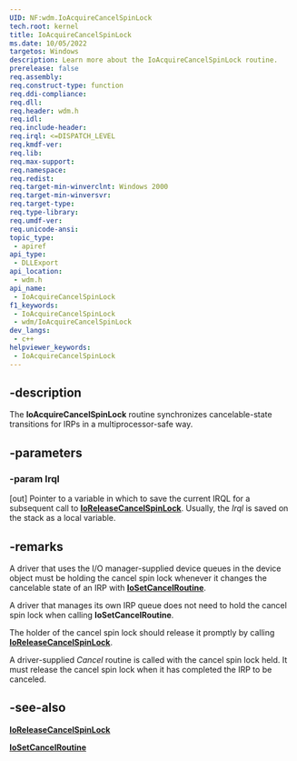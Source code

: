 ```yaml
---
UID: NF:wdm.IoAcquireCancelSpinLock
tech.root: kernel
title: IoAcquireCancelSpinLock
ms.date: 10/05/2022
targetos: Windows
description: Learn more about the IoAcquireCancelSpinLock routine.
prerelease: false
req.assembly: 
req.construct-type: function
req.ddi-compliance: 
req.dll: 
req.header: wdm.h
req.idl: 
req.include-header: 
req.irql: <=DISPATCH_LEVEL
req.kmdf-ver: 
req.lib: 
req.max-support: 
req.namespace: 
req.redist: 
req.target-min-winverclnt: Windows 2000
req.target-min-winversvr: 
req.target-type: 
req.type-library: 
req.umdf-ver: 
req.unicode-ansi: 
topic_type:
 - apiref
api_type:
 - DLLExport
api_location:
 - wdm.h
api_name:
 - IoAcquireCancelSpinLock
f1_keywords:
 - IoAcquireCancelSpinLock
 - wdm/IoAcquireCancelSpinLock
dev_langs:
 - c++
helpviewer_keywords:
 - IoAcquireCancelSpinLock
---
```


## -description

The **IoAcquireCancelSpinLock** routine synchronizes cancelable-state transitions for IRPs in a multiprocessor-safe way.

## -parameters

### -param Irql

[out] Pointer to a variable in which to save the current IRQL for a subsequent call to [**IoReleaseCancelSpinLock**](nf-wdm-ioreleasecancelspinlock.md). Usually, the *Irql* is saved on the stack as a local variable.

## -remarks

A driver that uses the I/O manager-supplied device queues in the device object must be holding the cancel spin lock whenever it changes the cancelable state of an IRP with [**IoSetCancelRoutine**](nf-wdm-iosetcancelroutine.md).

A driver that manages its own IRP queue does not need to hold the cancel spin lock when calling **IoSetCancelRoutine**.

The holder of the cancel spin lock should release it promptly by calling [**IoReleaseCancelSpinLock**](nf-wdm-ioreleasecancelspinlock.md).

A driver-supplied *Cancel* routine is called with the cancel spin lock held. It must release the cancel spin lock when it has completed the IRP to be canceled.

## -see-also

[**IoReleaseCancelSpinLock**](nf-wdm-ioreleasecancelspinlock.md)

[**IoSetCancelRoutine**](nf-wdm-iosetcancelroutine.md)
